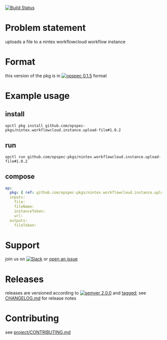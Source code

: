 [![Build Status](https://travis-ci.org/opspec-pkgs/nintex.workflowcloud.instance.upload-file.svg?branch=master)](https://travis-ci.org/opspec-pkgs/nintex.workflowcloud.instance.upload-file)

# Problem statement

uploads a file to a nintex workflowcloud workflow instance

# Format

this version of the pkg is in [![opspec 0.1.5](https://img.shields.io/badge/opspec-0.1.5-brightgreen.svg?colorA=6b6b6b&colorB=fc16be)](https://opspec.io/0.1.5/packages.html) format

# Example usage

## install

```shell
opctl pkg install github.com/opspec-pkgs/nintex.workflowcloud.instance.upload-file#1.0.2
```

## run

```
opctl run github.com/opspec-pkgs/nintex.workflowcloud.instance.upload-file#1.0.2
```

## compose

```yaml
op:
  pkg: { ref: github.com/opspec-pkgs/nintex.workflowcloud.instance.upload-file#1.0.2 }
  inputs:
    file:
    fileName:
    instanceToken:
    url:
  outputs:
    fileToken:
```

# Support

join us on
[![Slack](https://opspec-slackin.herokuapp.com/badge.svg)](https://opspec-slackin.herokuapp.com/)
or
[open an issue](https://github.com/opspec-pkgs/nintex.workflowcloud.instance.upload-file/issues)

# Releases

releases are versioned according to
[![semver 2.0.0](https://img.shields.io/badge/semver-2.0.0-brightgreen.svg)](http://semver.org/spec/v2.0.0.html)
and [tagged](https://git-scm.com/book/en/v2/Git-Basics-Tagging); see
[CHANGELOG.md](CHANGELOG.md) for release notes

# Contributing

see
[project/CONTRIBUTING.md](https://github.com/opspec-pkgs/project/blob/master/CONTRIBUTING.md)
